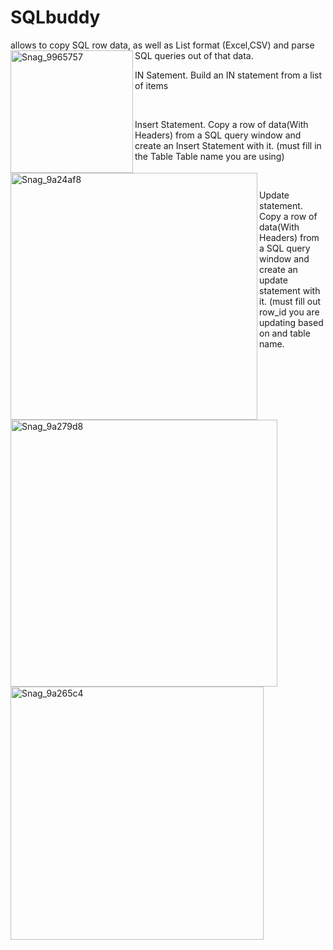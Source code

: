 # SQLbuddy
allows to copy SQL row data, as well as List format (Excel,CSV) and parse SQL queries out of that data.
<img width="196" align="left" alt="Snag_9965757" src="https://github.com/NIckKilian/SQLbuddy/assets/78666274/c00d6a87-b99b-4eb7-8800-ee7ea36fac1d">
<br>



IN Satement. Build an IN statement from a list of items

<img width="395" align="left" alt="Snag_9a24af8" src="https://github.com/NIckKilian/SQLbuddy/assets/78666274/64598eee-907e-4e9a-9517-f16628bdff02">
<br>



Insert Statement. Copy a row of data(With Headers) from a SQL query window and create an Insert Statement with it.
(must fill in the Table Table name you are using)

<img width="427" align="left" alt="Snag_9a279d8" src="https://github.com/NIckKilian/SQLbuddy/assets/78666274/f7cea1ac-d9c8-4b4e-a025-39dcf507498c">
<br>


Update statement. Copy a row of data(With Headers) from a SQL query window and create an update statement with it.
(must fill out row_id you are updating based on and table name.

<img width="405" align="left" alt="Snag_9a265c4" src="https://github.com/NIckKilian/SQLbuddy/assets/78666274/c82bedfe-acfb-4382-b25f-1d5498274068">
